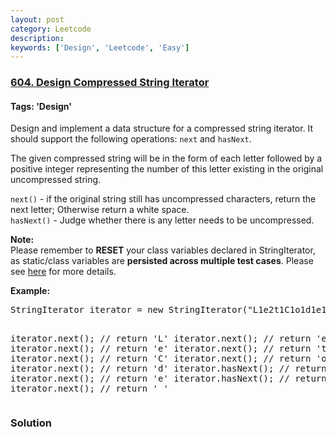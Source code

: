 ```yaml
---
layout: post
category: Leetcode
description: 
keywords: ['Design', 'Leetcode', 'Easy']
---
```

### [604. Design Compressed String Iterator](https://leetcode.com/problems/design-compressed-string-iterator)

#### Tags: 'Design'

<div class="content__u3I1 question-content__JfgR"><div><p>
Design and implement a data structure for a compressed string iterator. It should support the following operations: <code>next</code> and <code>hasNext</code>.
</p>
<p>
The given compressed string will be in the form of each letter followed by a positive integer representing the number of this letter existing in the original uncompressed string.
</p>
<p>
<code>next()</code> - if the original string still has uncompressed characters, return the next letter; Otherwise return a white space.<br/>
<code>hasNext()</code> - Judge whether there is any letter needs to be uncompressed.
</p>
<p>
<b>Note:</b><br/>
Please remember to <b>RESET</b> your class variables declared in StringIterator, as static/class variables are <b>persisted across multiple test cases</b>. Please see <a href="https://leetcode.com/faq/#different-output">here</a> for more details.
</p>
<p><b>Example:</b>
</p><pre>StringIterator iterator = new StringIterator("L1e2t1C1o1d1e1");

iterator.next(); // return 'L'
iterator.next(); // return 'e'
iterator.next(); // return 'e'
iterator.next(); // return 't'
iterator.next(); // return 'C'
iterator.next(); // return 'o'
iterator.next(); // return 'd'
iterator.hasNext(); // return true
iterator.next(); // return 'e'
iterator.hasNext(); // return false
iterator.next(); // return ' '
</pre>
<p></p></div></div>

### Solution
